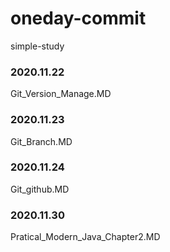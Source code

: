 # oneday-commit
simple-study

### 2020.11.22
Git_Version_Manage.MD

### 2020.11.23
Git_Branch.MD

### 2020.11.24
Git_github.MD

### 2020.11.30
Pratical_Modern_Java_Chapter2.MD